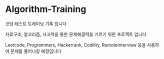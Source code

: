 # Algorithm-Training

코딩 테스트 트레이닝 기록 입니다

자료구조, 알고리즘, 사고력을 통한 문제해결력을 기르기 위한 프로젝트 입니다

Leetcode, Programmers, Hackerrank, Codility, RemoteInterview 등을 사용하여 문제를 풀어나갈 예정입니다
